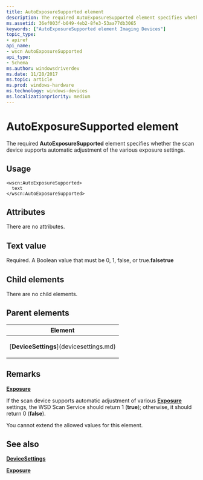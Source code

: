 ```yaml
---
title: AutoExposureSupported element
description: The required AutoExposureSupported element specifies whether the scan device supports automatic adjustment of the various exposure settings.
ms.assetid: 36ef003f-b049-4eb2-8fe3-53aa77db3065
keywords: ["AutoExposureSupported element Imaging Devices"]
topic_type:
- apiref
api_name:
- wscn AutoExposureSupported
api_type:
- Schema
ms.author: windowsdriverdev
ms.date: 11/28/2017
ms.topic: article
ms.prod: windows-hardware
ms.technology: windows-devices
ms.localizationpriority: medium
---
```


# AutoExposureSupported element


The required **AutoExposureSupported** element specifies whether the scan device supports automatic adjustment of the various exposure settings.

Usage
-----

``` syntax
<wscn:AutoExposureSupported>
  text
</wscn:AutoExposureSupported>
```

Attributes
----------

There are no attributes.

Text value
----------

Required. A Boolean value that must be 0, 1, false, or true.**falsetrue**

## Child elements


There are no child elements.

## Parent elements


<table>
<colgroup>
<col width="100%" />
</colgroup>
<thead>
<tr class="header">
<th>Element</th>
</tr>
</thead>
<tbody>
<tr class="odd">
<td><p>[<strong>DeviceSettings</strong>](devicesettings.md)</p></td>
</tr>
</tbody>
</table>

Remarks
-------

[**Exposure**](exposure.md)

If the scan device supports automatic adjustment of various [**Exposure**](exposure.md) settings, the WSD Scan Service should return 1 (**true**); otherwise, it should return 0 (**false**).

You cannot extend the allowed values for this element.

## <span id="see_also"></span>See also


[**DeviceSettings**](devicesettings.md)

[**Exposure**](exposure.md)

 

 






